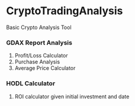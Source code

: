 # CryptoTradingAnalysis
Basic Crypto Analysis Tool 

### GDAX Report Analysis

1. Profit/Loss Calculator
2. Purchase Analysis
3. Average Price Calculator
### HODL Calculator
1. ROI calculator given initial investment and date